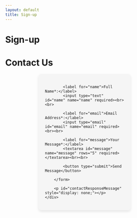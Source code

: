 ```yaml
---
layout: default
title: Sign-up
---
```


# Sign-up

# Contact Us
<div class="content">
    <div id="contactFormContainer">
        <form id="contactForm">
            
            <label for="name">Full Name*:</label>
            <input type="text" id="name" name="name" required><br><br>

            <label for="email">Email Address*:</label>
            <input type="email" id="email" name="email" required><br><br>

            <label for="message">Your Message*:</label>
            <textarea id="message" name="message" rows="5" required></textarea><br><br>

            <button type="submit">Send Message</button>

        </form>

        <p id="contactResponseMessage" style="display: none;"></p>
    </div>
</div>

<style>
    /* Styling for the form */
    #contactFormContainer {
        background-color: #f5f5f5;
        padding: 20px;
        border-radius: 8px;
        width: 50%;
        margin: auto;
        box-shadow: 0px 4px 8px rgba(0, 0, 0, 0.1);
    }

    /* Style for input fields */
    input[type="text"], input[type="email"], textarea {
        width: 100%;
        padding: 8px;
        margin-top: 5px;
        border: 1px solid #ccc;
        border-radius: 4px;
        box-sizing: border-box;
    }

    /* Style for the submit button */
    button {
        background-color: #1B2430;
        color: white;
        padding: 10px 15px;
        border: none;
        border-radius: 4px;
        cursor: pointer;
        width: 100%;
        font-size: 16px;
    }

    button:hover {
        background-color: #34495E;
    }

    /* Style for the response message */
    #contactResponseMessage {
        font-size: 18px;
        font-weight: bold;
        color: #1B2430;
        display: none;
    }
</style>

<script>
document.getElementById("contactForm").addEventListener("submit", function(event){
    event.preventDefault(); // Prevent default form submission

    var formData = new FormData(this);
    fetch("https://script.google.com/macros/s/YOUR_SCRIPT_DEPLOYMENT_URL/exec", { 
        method: "POST",
        body: formData
    })
    .then(response => response.text())
    .then(data => {
        document.getElementById("contactForm").style.display = "none";
        document.getElementById("contactResponseMessage").style.color = "green";
        document.getElementById("contactResponseMessage").innerHTML = "✅ Your message has been sent successfully!";
        document.getElementById("contactResponseMessage").style.display = "block";
    })
    .catch(error => console.error("Error:", error));
});
</script>
